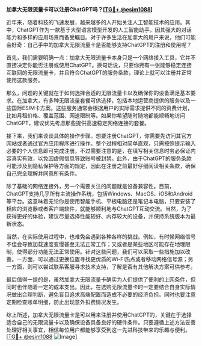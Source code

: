 **加拿大无限流量卡可以注册ChatGPT吗？[[TG💪+ @esim1088](https://t.me/s/esim1088)]**

近年来，随着科技的飞速发展，越来越多的人开始关注人工智能技术的应用。其中，ChatGPT作为一款基于大型语言模型开发的人工智能助手，因其强大的对话能力和多样的应用场景而备受瞩目。对于许多生活在加拿大的用户来说，他们可能会好奇：自己手中的加拿大无限流量卡是否能够支持ChatGPT的注册和使用呢？

首先，我们需要明确一点：加拿大无限流量卡本身只是一个网络接入工具，它并不直接决定你能否注册或使用ChatGPT。换句话说，只要你拥有一张能够稳定连接互联网的无限流量卡，并且符合ChatGPT的服务条款，理论上就可以注册并正常使用这款服务。

那么，问题的关键就在于如何选择合适的无限流量卡以及确保你的设备满足基本要求。在加拿大，有多种无限流量套餐可供选择，包括本地运营商提供的服务以及一些国际ESIM卡方案。这些服务通常会根据用户的实际需求提供不同的资费计划，比如月租价格、覆盖范围、网速限制等。如果你希望随时随地都能顺畅地访问ChatGPT，建议优先考虑那些提供高速稳定网络连接的套餐。

接下来，我们来谈谈具体的操作步骤。想要注册ChatGPT，你需要先访问其官方网站或者通过官方应用程序进行操作。整个过程相对简单直观，只需按照提示输入必要的个人信息即可完成注册。不过需要注意的是，在填写相关信息时务必保证内容真实有效，以免因虚假信息导致账号被封禁。此外，由于ChatGPT的服务条款可能涉及到隐私保护等方面的规定，因此在注册之前最好仔细阅读相关条款，确保自己完全理解并同意所有条件。

除了基础的网络连接外，另一个需要关注的问题就是设备兼容性。目前，ChatGPT支持几乎所有主流操作系统，包括Windows、MacOS、iOS和Android等平台。这意味着无论你是使用智能手机、平板电脑还是笔记本电脑，只要安装了相应的浏览器或者客户端软件，就能够顺利地与ChatGPT互动交流。当然，为了获得更好的体验，建议尽量选择性能较好、内存较大的设备，并保持系统版本为最新状态。

当然，在实际使用过程中，也难免会遇到各种各样的挑战。例如，有时候网络信号不佳会导致加载速度变慢甚至无法正常工作；又或者是某些地区可能存在地理限制，使得部分功能无法正常使用。针对这些问题，我们可以采取一些措施加以改善。一方面，可以通过更换位置寻找更优质的Wi-Fi热点或者移动网络信号源；另一方面，则可以尝试联系客服寻求技术支持，了解是否有其他解决方案可供参考。

最后值得一提的是，虽然加拿大无限流量卡确实为人们提供了便利的上网条件，但同时也伴随着一定的成本支出。因此，在选购无限流量卡时一定要结合自身实际情况做出合理判断，避免盲目追求高端配置而造成不必要的经济负担。同时也要注意定期检查账单明细，防止出现意外扣费情况发生。

综上所述，加拿大无限流量卡是可以用来注册并使用ChatGPT的，关键在于选择适合自己的无限流量卡以及确保设备具备良好的硬件条件。只要遵循上述方法妥善处理好相关事宜，相信每位用户都能够享受到这一先进科技带来的乐趣与便利。[[TG💪+ @esim1088](https://t.me/s/esim1088) ![Image](https://i.postimg.cc/4NQfJmqS/Snipaste-2025-05-13-00-14-12.png)]